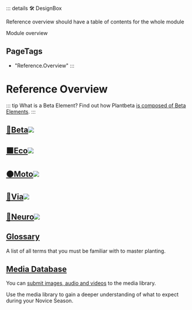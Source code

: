::: details 🛠 <dev>DesignBox</dev> 

Reference overview should have a table of contents for the whole module

Module overview 
<h2>PageTags</h2>

- "Reference.Overview"
:::

# Reference Overview

::: tip What is a Beta Element?
Find out how Plantbeta [is composed of Beta Elements](/reference/Beta/WhatBeta). 
:::

## [<beta>**🔷____Beta____**</beta>![](/Beta/Beta_Emoji.png)](/reference/Beta/WhatBeta)

## [<eco>**🟩____Eco____**</eco>![](/Eco/Eco_Emoji.png)](/reference/Eco/EcoOverview) 

## [<moto>**🟠____Moto____**</moto>![](/Moto/Moto_Emoji.png)](/reference/Moto/MotoOverview)

## [<via>**🔻____Via____**</via>![](/Via/Via_Emoji.png)](/reference/Via/ViaOverview)

## [<neuro>**💜____Neuro____**</neuro>![](/Neuro/Neuro_Emoji.png)](/reference/Neuro/NeuroOverview)



## [Glossary](/reference/glossary/Glossary)

A list of all terms that you must be familiar with to master planting.

## [Media Database](/reference/media/Overview)

You can [submit images, audio and videos](/dev/Contribute) to the media library.

Use the media library to gain a deeper understanding of what to expect during your Novice Season.





